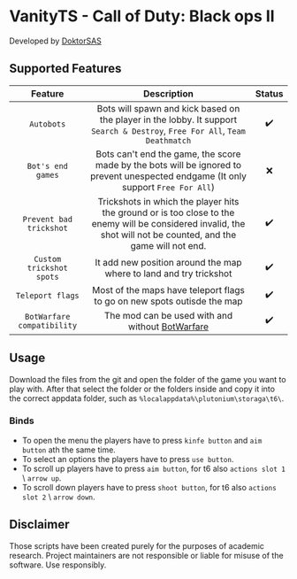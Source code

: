 
# VanityTS - Call of Duty: Black ops II
Developed by [DoktorSAS](https://github.com/DoktorSAS)

## Supported Features

| Feature | Description | Status |
|:-:|:-:|:-:|
| `Autobots` | Bots will spawn and kick based on the player in the lobby. It support `Search & Destroy`, `Free For All`, `Team Deathmatch` | ✔️ |
| `Bot's end games` |  Bots can't end the game, the score made by the bots will be ignored to prevent unespected endgame (It only support `Free For All`) | ❌ |
| `Prevent bad trickshot` | Trickshots in which the player hits the ground or is too close to the enemy will be considered invalid, the shot will not be counted, and the game will not end. | ✔️ |
| `Custom trickshot spots` | It add new position around the map where to land and try trickshot | ✔️ |
| `Teleport flags` | Most of the maps have teleport flags to go on new spots outisde the map | ✔️ |
| `BotWarfare compatibility` | The mod can be used with and without [BotWarfare](https://github.com/ineedbots/pt6_bot_warfare) | ✔️ |


## Usage
Download the files from the git and open the folder of the game you want to play with. After that select the folder or the folders inside and copy it into the correct appdata folder, such as `%localappdata%\plutonium\storaga\t6\`.

### Binds

* To open the menu the players have to press `kinfe button` and `aim button` ath the same time. 
* To select an options the players have to press `use button`.
* To scroll up players have to press `aim button`, for t6 also `actions slot 1` \ `arrow up`.
* To scroll down players have to press `shoot button`, for t6 also `actions slot 2` \ `arrow down`.


## Disclaimer
Those scripts have been created purely for the purposes of academic research. Project maintainers are not responsible or liable for misuse of the software. Use responsibly.
